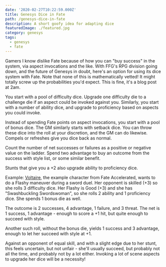 ```yaml
---
date: '2020-02-27T10:22:59.000Z'
title: Genesys Dice in Fate
path: /genesys-dice-in-fate
description: A short goofy idea for adapting dice
featuredImage: ./featured.jpg
category: genesys
tags:
  - genesys
  - fate
---
```

    


Gamers I know dislike Fate because of how you can "buy success" in the system, via aspect invocations and the like. With FFG's RPG division going down, and the future of Genesys in doubt, here's an option for using its dice system with Fate. Note that none of this is mathematically vetted! It might totally screw up the probabilities you'd expect. This is fine, it's a blog post at 2am.

You start with a pool of difficulty dice. Upgrade one difficulty die to a challenge die if an aspect could be invoked against you. Similarly, you start with a number of ability dice, and upgrade to proficiency based on aspects you could invoke.

Instead of spending Fate points on aspect invocations, you start with a pool of bonus dice. The GM similarly starts with setback dice. You can throw these dice into the roll at your discretion, and the GM can do likewise. Compels or refreshes give you dice back as normal.

Count the number of net successes or failures as a positive or negative value on the ladder. Spend two advantage to buy an outcome from the success with style list, or some similar benefit.

Stunts that give you a +2 also upgrade ability to proficiency dice.

Example: [Voltaire](https://fate-srd.com/fate-accelerated/example-characters#voltaire), the example character from Fate Accelerated, wants to do a Flashy maneuver during a sword duel. Her opponent is skilled (+3) so she rolls 3 difficulty dice. Her Flashy is Good (+3) and she has "Swashbuckling Swordswoman", so she rolls 2 ability and 1 proficiency dice. She spends 1 bonus die as well.

The outcome is 2 successes, 4 advantage, 1 failure, and 3 threat. The net is 1 success, 1 advantage - enough to score a +1 hit, but quite enough to succeed with style.

Another such roll, without the bonus die, yields 1 success and 3 advantage, enough to let her succeed with style at +1.

Against an opponent of equal skill, and with a slight edge due to her stunt, this feels uncertain, but not unfair - she'll usually succeed, but probably not all the time, and probably not by a lot either. Invoking a lot of scene aspects to upgrade her dice will be a necessity!


    